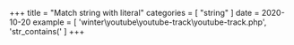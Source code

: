 +++
title = "Match string with literal"
categories = [ "string" ]
date = 2020-10-20
example = [
   'winter\youtube\youtube-track\youtube-track.php', 'str_contains('
]
+++
